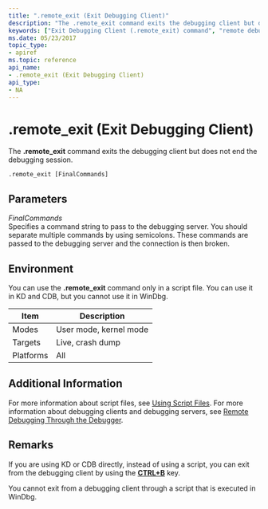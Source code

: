 ```yaml
---
title: ".remote_exit (Exit Debugging Client)"
description: "The .remote_exit command exits the debugging client but does not end the debugging session."
keywords: ["Exit Debugging Client (.remote_exit) command", "remote debugging through the debugger, Exit Debugging Client (.remote_exit) command", ".remote_exit (Exit Debugging Client) Windows Debugging"]
ms.date: 05/23/2017
topic_type:
- apiref
ms.topic: reference
api_name:
- .remote_exit (Exit Debugging Client)
api_type:
- NA
---
```


# .remote\_exit (Exit Debugging Client)

The **.remote\_exit** command exits the debugging client but does not end the debugging session.

```dbgcmd
.remote_exit [FinalCommands]
```

## Parameters

<span id="_______FinalCommands______"></span><span id="_______finalcommands______"></span><span id="_______FINALCOMMANDS______"></span> *FinalCommands*   
Specifies a command string to pass to the debugging server. You should separate multiple commands by using semicolons. These commands are passed to the debugging server and the connection is then broken.

## Environment

You can use the **.remote\_exit** command only in a script file. You can use it in KD and CDB, but you cannot use it in WinDbg.

|  Item  | Description          |
|--------|----------------------|
|Modes   |User mode, kernel mode|
|Targets |Live, crash dump      |
|Platforms|All                  |

## Additional Information

For more information about script files, see [Using Script Files](using-script-files.md). For more information about debugging clients and debugging servers, see [Remote Debugging Through the Debugger](../debugger/remote-debugging-through-the-debugger.md).

## Remarks

If you are using KD or CDB directly, instead of using a script, you can exit from the debugging client by using the [**CTRL+B**](../debugger/ctrl-b--quit-local-debugger-.md) key.

You cannot exit from a debugging client through a script that is executed in WinDbg.
